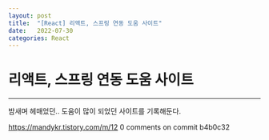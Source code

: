 ```yaml
---
layout: post
title:  "[React] 리액트, 스프링 연동 도움 사이트"
date:   2022-07-30
categories: React
---
```


# 리액트, 스프링 연동 도움 사이트

--- 
밤새며 헤매었던.. 도움이 많이 되었던 사이트를 기록해둔다. 

https://mandykr.tistory.com/m/12
0 comments on commit b4b0c32
